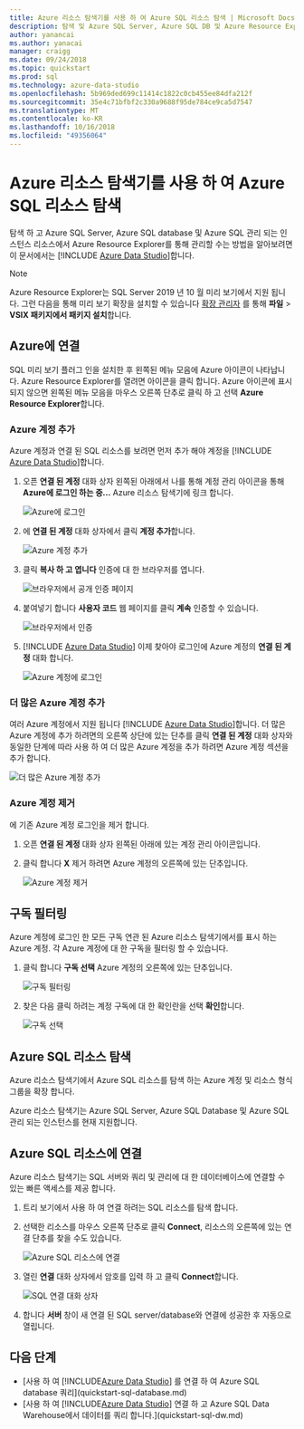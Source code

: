 ```yaml
---
title: Azure 리소스 탐색기를 사용 하 여 Azure SQL 리소스 탐색 | Microsoft Docs
description: 탐색 및 Azure SQL Server, Azure SQL DB 및 Azure Resource Explorer를 통해 Azure SQL 관리 되는 인스턴스를 관리 하는 방법에 알아봅니다.
author: yanancai
ms.author: yanacai
manager: craigg
ms.date: 09/24/2018
ms.topic: quickstart
ms.prod: sql
ms.technology: azure-data-studio
ms.openlocfilehash: 5b969ded699c11414c1822c0cb455ee84dfa212f
ms.sourcegitcommit: 35e4c71bfbf2c330a9688f95de784ce9ca5d7547
ms.translationtype: MT
ms.contentlocale: ko-KR
ms.lasthandoff: 10/16/2018
ms.locfileid: "49356064"
---
```

# <a name="explore-azure-sql-resources-with-azure-resource-explorer"></a>Azure 리소스 탐색기를 사용 하 여 Azure SQL 리소스 탐색

탐색 하 고 Azure SQL Server, Azure SQL database 및 Azure SQL 관리 되는 인스턴스 리소스에서 Azure Resource Explorer를 통해 관리할 수는 방법을 알아보려면이 문서에서는 [!INCLUDE [Azure Data Studio](../includes/name-sos-short.md)]합니다.

>[!NOTE]
>Azure Resource Explorer는 SQL Server 2019 년 10 월 미리 보기에서 지원 됩니다. 그런 다음을 통해 미리 보기 확장을 설치할 수 있습니다 [확장 관리자](extensions.md) 를 통해 **파일** > **VSIX 패키지에서 패키지 설치**합니다.


## <a name="connect-to-azure"></a>Azure에 연결

SQL 미리 보기 플러그 인을 설치한 후 왼쪽된 메뉴 모음에 Azure 아이콘이 나타납니다. Azure Resource Explorer를 열려면 아이콘을 클릭 합니다. Azure 아이콘에 표시 되지 않으면 왼쪽된 메뉴 모음을 마우스 오른쪽 단추로 클릭 하 고 선택 **Azure Resource Explorer**합니다.

### <a name="add-an-azure-account"></a>Azure 계정 추가

Azure 계정과 연결 된 SQL 리소스를 보려면 먼저 추가 해야 계정을 [!INCLUDE [Azure Data Studio](../includes/name-sos-short.md)]합니다.

1. 오픈 **연결 된 계정** 대화 상자 왼쪽된 아래에서 나를 통해 계정 관리 아이콘을 통해 **Azure에 로그인 하는 중...**  Azure 리소스 탐색기에 링크 합니다.

    ![Azure에 로그인](media/azure-resource-explorer/sign-in-to-azure.png)

2. 에 **연결 된 계정** 대화 상자에서 클릭 **계정 추가**합니다.

    ![Azure 계정 추가](media/azure-resource-explorer/add-an-azure-account.png)

3. 클릭 **복사 하 고 엽니다** 인증에 대 한 브라우저를 엽니다.

    ![브라우저에서 공개 인증 페이지](media/azure-resource-explorer/open-authentication-in-browser.png)

4. 붙여넣기 합니다 **사용자 코드** 웹 페이지를 클릭 **계속** 인증할 수 있습니다.

    ![브라우저에서 인증](media/azure-resource-explorer/authenticate-in-browser.png)

5. [!INCLUDE [Azure Data Studio](../includes/name-sos-short.md)] 이제 찾아야 로그인에 Azure 계정의 **연결 된 계정** 대화 합니다.

    ![Azure 계정에 로그인](media/azure-resource-explorer/signed-in-azure-account.png)

### <a name="add-more-azure-accounts"></a>더 많은 Azure 계정 추가

여러 Azure 계정에서 지원 됩니다 [!INCLUDE [Azure Data Studio](../includes/name-sos-short.md)]합니다. 더 많은 Azure 계정에 추가 하려면의 오른쪽 상단에 있는 단추를 클릭 **연결 된 계정** 대화 상자와 동일한 단계에 따라 사용 하 여 더 많은 Azure 계정을 추가 하려면 Azure 계정 섹션을 추가 합니다.

![더 많은 Azure 계정 추가](media/azure-resource-explorer/add-more-azure-account.png)

### <a name="remove-an-azure-account"></a>Azure 계정 제거

에 기존 Azure 계정 로그인을 제거 합니다.

1. 오픈 **연결 된 계정** 대화 상자 왼쪽된 아래에 있는 계정 관리 아이콘입니다.
2. 클릭 합니다 **X** 제거 하려면 Azure 계정의 오른쪽에 있는 단추입니다.

    ![Azure 계정 제거](media/azure-resource-explorer/remove-azure-account.png)

## <a name="filter-subscription"></a>구독 필터링

Azure 계정에 로그인 한 모든 구독 연관 된 Azure 리소스 탐색기에서를 표시 하는 Azure 계정. 각 Azure 계정에 대 한 구독을 필터링 할 수 있습니다.

1. 클릭 합니다 **구독 선택** Azure 계정의 오른쪽에 있는 단추입니다.

   ![구독 필터링](media/azure-resource-explorer/filter-subscription.png)

2. 찾은 다음 클릭 하려는 계정 구독에 대 한 확인란을 선택 **확인**합니다.

   ![구독 선택](media/azure-resource-explorer/select-subscription.png)

## <a name="explore-azure-sql-resources"></a>Azure SQL 리소스 탐색

Azure 리소스 탐색기에서 Azure SQL 리소스를 탐색 하는 Azure 계정 및 리소스 형식 그룹을 확장 합니다.

Azure 리소스 탐색기는 Azure SQL Server, Azure SQL Database 및 Azure SQL 관리 되는 인스턴스를 현재 지원합니다.

## <a name="connect-to-azure-sql-resources"></a>Azure SQL 리소스에 연결

Azure 리소스 탐색기는 SQL 서버와 쿼리 및 관리에 대 한 데이터베이스에 연결할 수 있는 빠른 액세스를 제공 합니다. 

1. 트리 보기에서 사용 하 여 연결 하려는 SQL 리소스를 탐색 합니다.
2. 선택한 리소스를 마우스 오른쪽 단추로 클릭 **Connect**, 리소스의 오른쪽에 있는 연결 단추를 찾을 수도 있습니다.

   ![Azure SQL 리소스에 연결](media/azure-resource-explorer/connect-to-azure-sql-resource.png)

3. 열린 **연결** 대화 상자에서 암호를 입력 하 고 클릭 **Connect**합니다.

   ![SQL 연결 대화 상자](media/azure-resource-explorer/sql-connection-dialog.png)
4. 합니다 **서버** 창이 새 연결 된 SQL server/database와 연결에 성공한 후 자동으로 열립니다.

## <a name="next-steps"></a>다음 단계

- [사용 하 여 [!INCLUDE[Azure Data Studio](../includes/name-sos-short.md)] 를 연결 하 여 Azure SQL database 쿼리](quickstart-sql-database.md)
- [사용 하 여 [!INCLUDE[Azure Data Studio](../includes/name-sos-short.md)] 연결 하 고 Azure SQL Data Warehouse에서 데이터를 쿼리 합니다.](quickstart-sql-dw.md)